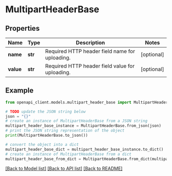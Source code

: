 # MultipartHeaderBase


## Properties

Name | Type | Description | Notes
------------ | ------------- | ------------- | -------------
**name** | **str** | Required HTTP header field name for uploading. | [optional] 
**value** | **str** | Required HTTP header field value for uploading. | [optional] 

## Example

```python
from openapi_client.models.multipart_header_base import MultipartHeaderBase

# TODO update the JSON string below
json = "{}"
# create an instance of MultipartHeaderBase from a JSON string
multipart_header_base_instance = MultipartHeaderBase.from_json(json)
# print the JSON string representation of the object
print(MultipartHeaderBase.to_json())

# convert the object into a dict
multipart_header_base_dict = multipart_header_base_instance.to_dict()
# create an instance of MultipartHeaderBase from a dict
multipart_header_base_from_dict = MultipartHeaderBase.from_dict(multipart_header_base_dict)
```
[[Back to Model list]](../README.md#documentation-for-models) [[Back to API list]](../README.md#documentation-for-api-endpoints) [[Back to README]](../README.md)


